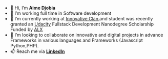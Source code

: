- 👋 Hi, I’m <b>Aime Djobia</b>
- 👀 I’m working full time in </b> Software development</b>
- 🌱 I’m currently working at <a href="https://www.iclan.cm"> Innovative Clan </a> and  student was recently granted an <a href = "https://nanodegree.alxafrica.com/"> Udacity</a> Fullstack Development Nanodegree Scholarship Funded by <a href = "https://www.alxafrica.com/"> ALX</a>   
- 💞️ I’m looking to collaborate on innovative and digital projects in advance Frameworks in various languages and Frameworks (Javascript Python,PHP).
- 📫 Reach me via <a href="https://www.linkedin.com/in/aim%C3%A9-djobia-a45066179"> <b>LinkedIn </a> </b>

<!---
TEUNGA/TEUNGA is a ✨ special ✨ repository because its `README.md` (this file) appears on your GitHub profile.
You can click the Preview link to take a look at your changes.
--->
